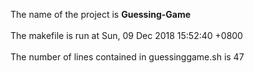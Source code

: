 The name of the project is **Guessing-Game**</br></br>
The makefile is run at
Sun, 09 Dec 2018 15:52:40 +0800
</br></br>
The number of lines contained in guessinggame.sh is
47
